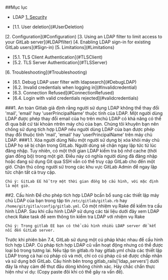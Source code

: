 ##Mục lục
- LDAP
[1. Security](#Security)
<ul>
<li>[1.1. User deletion](#UserDeletion)</li>
</ul>
[2. Configuration](#Configuration)
[3. Using an LDAP filter to limit access to your GitLab server](#LDAPfilter)
[4. Enabling LDAP sign-in for existing GitLab users](#Sign-in)
[5. Limitations](#Limitations)
<ul>
<li>[5.1. TLS Client Authentication](#TLSClient)</li>
<li>[5.2. TLS Server Authentication](#TLSServer)</li>
</ul>
[6. Troubleshooting](#Troubleshooting)
<ul>
<li>[6.1. Debug LDAP user filter with ldapsearch](#DebugLDAP)</li>
<li>[6.2. Invalid credentials when logging in](#Invalidcredential)</li>
<li>[6.3. Connection Refused](#ConnectionRefused)</li>
<li>[6.4. Login with valid credentials rejected](#validcredentials)</li>
</ul>

<a name="Security"></a>
###1. An toàn
Gitlab giả định rằng người sử dụng LDAP không thể thay đổi 'mail', 'email' hay 'userPrincipalName' thuộc tính của LDAP. Một người dùng LDAP được phép thay đổi email của họ trên mchủ LDAP có khả năng có thể đi qua bất cứ tài khoản ntrên máy chủ của bạn.
Chúng tôi khuyên bạn nên chống sử dụng tích hợp LDAP nếu người dùng LDAP của bạn được phép thay đổi thuộc tính 'mail', 'email' hay 'userPrincipalName' trên máy chủ LDAP.
<a name="UserDeletion"></a>
###1.1. Xóa người dùng
Nếu một người sử dụng bị xóa khỏi máy chủ LDAP họ sẽ bị chặn trong GitLab. Người dùng sẽ chặn ngay lập tức từ lúc đăng nhập. Tuy nhiên, có một thời gian LDAP kiểm tra bộ nhớ cache (thời gian đồng bộ) trong một giờ. Điều này có nghĩa người dùng đã đăng nhập hoặc đang sử dụng Git qua SSH vẫn có thể truy cập GitLab cho đến một giờ. Chặn thủ công người sử trong các khu vực GitLab Admin để ngay lập tức chặn tất cả truy cập.
```
Chú ý: GitLab EE hỗ trợ một thời gian đồng bộ cấu hình, với mặc định là một giờ.
```
<a name="Configuration"></a>
##2. Cấu hình
Để cho phép tích hợp LDAP bcần bổ sung các thiết lập máy chủ LDAP của bạn trong tập tin `/etc/gitlab/gitlab.rb` hay `/home/git/gitla/config/gitlab.yml`.
Có một nhiệm vụ Rake để kiểm tra cấu hình LDAP. Sau khi cấu hình LDAP sử dụng các tài liệu dưới đây xem LDAP check Rake task để xem thông tin kiểm tra LDAP với nhiệm vụ Rake
```
Chú ý: Trong gitlab EE bạn có thể cấu hình nhiều LDAP server để kết nối đến GitLab server.
```
Trước khi phiên bản 7.4, GitLab sử dụng một cú pháp khác nhau để cấu hình tích hợp LDAP. Cú pháp tích hợp LDAP cũ vẫn hoạt động nhưng có thể được loại bỏ trong tương lai. Nếu tập tin gitlab.rb hay gitlab.yml chứa các thiết lập LDAP trong cả hai cú pháp cũ và mới, chỉ có cú pháp cũ sẽ được chấp nhận và sử dụng bởi GitLab.
Cấu hình bên trong gitlab_rails['ldap_servers'] dưới đây là nhạy cảm để thụt đầu dòng không chính xác. Hảy chắc chắn thực hiện như ví dụ: (Copy paste đôi khi có thể gây ra vấn đề).
<a name="LDAPfilter"></a>
<a name="Sign-in"></a>
<a name="Limitations"></a>
<a name="TLSClient"></a>
<a name="TLSServer"></a>
<a name="Troubleshooting"></a>
<a name="DebugLDAP"></a>
<a name="Invalidcredentail"></a>
<a name="ConnectionRefused"></a>
<a name="validcredentials"></a>
